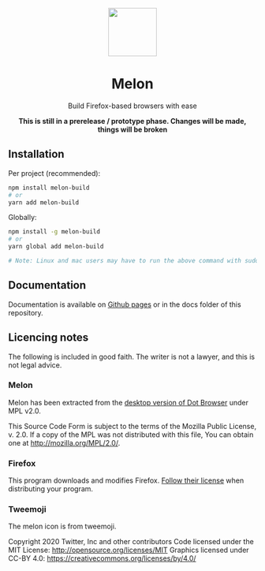 <div align="center">

<p align="center">
  <img width="98" src="https://twemoji.maxcdn.com/v/13.0.1/svg/1f349.svg"/>
</p>

# Melon

Build Firefox-based browsers with ease

**This is still in a prerelease / prototype phase. Changes will be made, things will be broken**

</div>

## Installation

Per project (recommended):

```sh
npm install melon-build
# or
yarn add melon-build
```

Globally:

```sh
npm install -g melon-build
# or
yarn global add melon-build

# Note: Linux and mac users may have to run the above command with sudo
```

## Documentation

Documentation is available on [Github pages](https://focus-browser.github.io/build/) or in the docs folder of this repository.

## Licencing notes

The following is included in good faith. The writer is not a lawyer, and this is not legal advice.

### Melon

Melon has been extracted from the [desktop version of Dot Browser](https://github.com/dothq/browser-desktop) under MPL v2.0.

This Source Code Form is subject to the terms of the Mozilla Public
License, v. 2.0. If a copy of the MPL was not distributed with this
file, You can obtain one at http://mozilla.org/MPL/2.0/.

### Firefox

This program downloads and modifies Firefox. [Follow their license](https://hg.mozilla.org/mozilla-central/file/tip/LICENSE) when distributing your program.

### Tweemoji

The melon icon is from tweemoji.

Copyright 2020 Twitter, Inc and other contributors
Code licensed under the MIT License: http://opensource.org/licenses/MIT
Graphics licensed under CC-BY 4.0: https://creativecommons.org/licenses/by/4.0/
